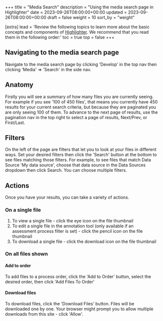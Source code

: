 +++
title = "Media Search"
description = "Using the media search page in Highlighter"
date = 2023-09-26T08:00:00+00:00
updated = 2023-09-26T08:00:00+00:00
draft = false
weight = 10
sort_by = "weight"

[extra]
lead = 'Review the following topics to learn more about the basic concepts and components of <a href="https://highlighter.ai">Highlighter</a>. We recommend that you read them in the following order:'
toc = true
top = false
+++

## Navigating to the media search page

Navigate to the media search page by clicking 'Develop' in the top nav then clicking 'Media' => 'Search' in the side nav.

## Anatomy

Firstly you will see a summary of how many files you are currently seeing. For example if you see '100 of 450 files', that means you currently have 450 results for your current search criteria, but because they are paginated you are only seeing 100 of them. To advance to the next page of results, use the pagination nav in the top right to select a page of results, Next/Prev, or First/Last.

## Filters

On the left of the page are filters that let you to look at your files in different ways. Set your desired filters then click the 'Search' button at the bottom to see files matching those filters. For example, to see files that match Data Source 'My data source', choose that data source in the Data Sources dropdown then click Search. You can choose multiple filters.

## Actions

Once you have your results, you can take a variety of actions.

### On a single file

1. To view a single file - click the eye icon on the file thumbnail
2. To edit a single file in the annotation tool (only available if an assessment process filter is set) - click the pencil icon on the file thumbnail
3. To download a single file - click the download icon on the file thumbnail

### On all files shown

#### Add to order

To add files to a process order, click the 'Add to Order' button, select the desired order, then click 'Add Files To Order'

#### Download files

To download files, click the 'Download Files' button. Files will be downloaded one by one. Your browser might prompt you to allow multiple downloads from this site - click 'Allow'.
